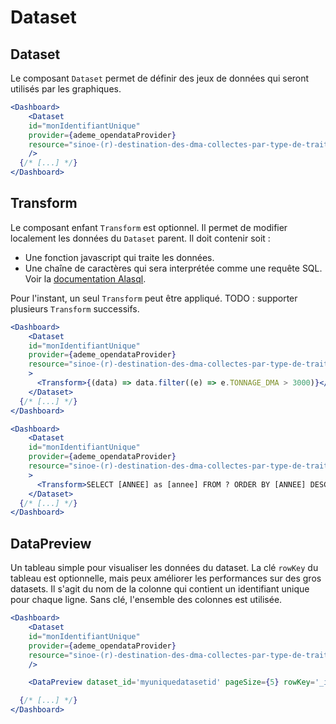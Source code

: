 # Dataset

## Dataset
Le composant `Dataset` permet de définir des jeux de données qui seront utilisés par
les graphiques.

```jsx
<Dashboard>
    <Dataset
    id="monIdentifiantUnique"
    provider={ademe_opendataProvider}
    resource="sinoe-(r)-destination-des-dma-collectes-par-type-de-traitement/lines"
    />
  {/* [...] */}
</Dashboard>
```


## Transform

Le composant enfant `Transform` est optionnel. Il permet de modifier localement les données du `Dataset` parent. 
Il doit contenir soit :
- Une fonction javascript qui traite les données.
- Une chaîne de caractères qui sera interprétée comme une requête SQL. Voir la [documentation Alasql](https://github.com/AlaSQL/alasql/wiki/Select).

Pour l'instant, un seul `Transform` peut être appliqué. TODO : supporter plusieurs `Transform` successifs.

```jsx
<Dashboard>
    <Dataset
    id="monIdentifiantUnique"
    provider={ademe_opendataProvider}
    resource="sinoe-(r)-destination-des-dma-collectes-par-type-de-traitement/lines"
    >
      <Transform>{(data) => data.filter((e) => e.TONNAGE_DMA > 3000)}</Transform>
    </Dataset>
  {/* [...] */}
</Dashboard>
```

```jsx
<Dashboard>
    <Dataset
    id="monIdentifiantUnique"
    provider={ademe_opendataProvider}
    resource="sinoe-(r)-destination-des-dma-collectes-par-type-de-traitement/lines"
    >
      <Transform>SELECT [ANNEE] as [annee] FROM ? ORDER BY [ANNEE] DESC LIMIT 1</Transform>
    </Dataset>
  {/* [...] */}
</Dashboard>
```

## DataPreview

Un tableau simple pour visualiser les données du dataset.
La clé `rowKey` du tableau est optionnelle, mais peux améliorer les performances sur des gros datasets.
Il s'agit du nom de la colonne qui contient un identifiant unique pour chaque ligne. Sans clé, l'ensemble des colonnes est utilisée.


```jsx
<Dashboard>
    <Dataset
    id="monIdentifiantUnique"
    provider={ademe_opendataProvider}
    resource="sinoe-(r)-destination-des-dma-collectes-par-type-de-traitement/lines"
    />

    <DataPreview dataset_id='myuniquedatasetid' pageSize={5} rowKey='_i'/>

  {/* [...] */}
</Dashboard>
```

